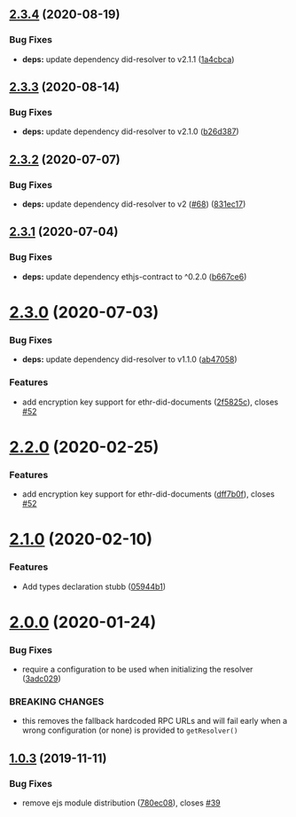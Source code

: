 ## [2.3.4](https://github.com/decentralized-identity/ethr-did-resolver/compare/2.3.3...2.3.4) (2020-08-19)


### Bug Fixes

* **deps:** update dependency did-resolver to v2.1.1 ([1a4cbca](https://github.com/decentralized-identity/ethr-did-resolver/commit/1a4cbca3b849bc2ec6fea13df2ebae945bda499d))

## [2.3.3](https://github.com/decentralized-identity/ethr-did-resolver/compare/2.3.2...2.3.3) (2020-08-14)


### Bug Fixes

* **deps:** update dependency did-resolver to v2.1.0 ([b26d387](https://github.com/decentralized-identity/ethr-did-resolver/commit/b26d3878a2716f9cffcfa8d3fb918239254a9fc2))

## [2.3.2](https://github.com/decentralized-identity/ethr-did-resolver/compare/2.3.1...2.3.2) (2020-07-07)


### Bug Fixes

* **deps:** update dependency did-resolver to v2 ([#68](https://github.com/decentralized-identity/ethr-did-resolver/issues/68)) ([831ec17](https://github.com/decentralized-identity/ethr-did-resolver/commit/831ec17f7f1511295420f88e9869a4f85cb121da))

## [2.3.1](https://github.com/decentralized-identity/ethr-did-resolver/compare/2.3.0...2.3.1) (2020-07-04)


### Bug Fixes

* **deps:** update dependency ethjs-contract to ^0.2.0 ([b667ce6](https://github.com/decentralized-identity/ethr-did-resolver/commit/b667ce6757f01d39e6302d962d314d92901d3ffe))

# [2.3.0](https://github.com/decentralized-identity/ethr-did-resolver/compare/2.2.0...2.3.0) (2020-07-03)


### Bug Fixes

* **deps:** update dependency did-resolver to v1.1.0 ([ab47058](https://github.com/decentralized-identity/ethr-did-resolver/commit/ab470589d900f7abb97c80025405506b5ed422b8))


### Features

* add encryption key support for ethr-did-documents ([2f5825c](https://github.com/decentralized-identity/ethr-did-resolver/commit/2f5825cfa7540a470fea31c9dd89b873f659b2ec)), closes [#52](https://github.com/decentralized-identity/ethr-did-resolver/issues/52)

# [2.2.0](https://github.com/uport-project/ethr-did-resolver/compare/2.1.0...2.2.0) (2020-02-25)


### Features

* add encryption key support for ethr-did-documents ([dff7b0f](https://github.com/uport-project/ethr-did-resolver/commit/dff7b0f3efe562be315aa636ddb3ab3e4fded486)), closes [#52](https://github.com/uport-project/ethr-did-resolver/issues/52)

# [2.1.0](https://github.com/uport-project/ethr-did-resolver/compare/2.0.0...2.1.0) (2020-02-10)


### Features

* Add types declaration stubb ([05944b1](https://github.com/uport-project/ethr-did-resolver/commit/05944b16f51c33814bdc146a9d8629cb04e6a5fd))

# [2.0.0](https://github.com/uport-project/ethr-did-resolver/compare/1.0.3...2.0.0) (2020-01-24)


### Bug Fixes

* require a configuration to be used when initializing the resolver ([3adc029](https://github.com/uport-project/ethr-did-resolver/commit/3adc029150e86886b8951cec4295e0a97c232c11))


### BREAKING CHANGES

* this removes the fallback hardcoded RPC URLs and will fail early when a wrong configuration (or none) is provided to `getResolver()`

## [1.0.3](https://github.com/uport-project/ethr-did-resolver/compare/v1.0.2...1.0.3) (2019-11-11)


### Bug Fixes

* remove ejs module distribution ([780ec08](https://github.com/uport-project/ethr-did-resolver/commit/780ec08d49340858ae34d8f504265cb267a3173f)), closes [#39](https://github.com/uport-project/ethr-did-resolver/issues/39)
